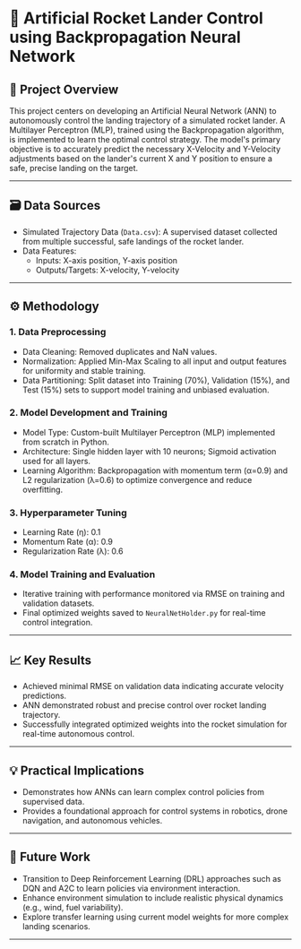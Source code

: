 # 🚀 Artificial Rocket Lander Control using Backpropagation Neural Network

## 📘 Project Overview
This project centers on developing an Artificial Neural Network (ANN) to autonomously control the landing trajectory of a simulated rocket lander. A Multilayer Perceptron (MLP), trained using the Backpropagation algorithm, is implemented to learn the optimal control strategy. The model's primary objective is to accurately predict the necessary X-Velocity and Y-Velocity adjustments based on the lander's current X and Y position to ensure a safe, precise landing on the target.

---

## 🗃️ Data Sources
- Simulated Trajectory Data (`Data.csv`): A supervised dataset collected from multiple successful, safe landings of the rocket lander.
- Data Features:  
  - Inputs: X-axis position, Y-axis position  
  - Outputs/Targets: X-velocity, Y-velocity

---

## ⚙️ Methodology

### 1. Data Preprocessing
- Data Cleaning: Removed duplicates and NaN values.  
- Normalization: Applied Min-Max Scaling to all input and output features for uniformity and stable training.  
- Data Partitioning: Split dataset into Training (70%), Validation (15%), and Test (15%) sets to support model training and unbiased evaluation.

### 2. Model Development and Training
- Model Type: Custom-built Multilayer Perceptron (MLP) implemented from scratch in Python.  
- Architecture: Single hidden layer with 10 neurons; Sigmoid activation used for all layers.  
- Learning Algorithm: Backpropagation with momentum term (α=0.9) and L2 regularization (λ=0.6) to optimize convergence and reduce overfitting.

### 3. Hyperparameter Tuning
- Learning Rate (η): 0.1  
- Momentum Rate (α): 0.9  
- Regularization Rate (λ): 0.6  

### 4. Model Training and Evaluation
- Iterative training with performance monitored via RMSE on training and validation datasets.  
- Final optimized weights saved to `NeuralNetHolder.py` for real-time control integration.

---

## 📈 Key Results
- Achieved minimal RMSE on validation data indicating accurate velocity predictions.  
- ANN demonstrated robust and precise control over rocket landing trajectory.  
- Successfully integrated optimized weights into the rocket simulation for real-time autonomous control.

---

## 💡 Practical Implications
- Demonstrates how ANNs can learn complex control policies from supervised data.  
- Provides a foundational approach for control systems in robotics, drone navigation, and autonomous vehicles.  

---

## 🚀 Future Work
- Transition to Deep Reinforcement Learning (DRL) approaches such as DQN and A2C to learn policies via environment interaction.  
- Enhance environment simulation to include realistic physical dynamics (e.g., wind, fuel variability).  
- Explore transfer learning using current model weights for more complex landing scenarios.

---


